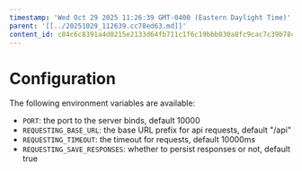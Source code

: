 ```yaml
---
timestamp: 'Wed Oct 29 2025 11:26:39 GMT-0400 (Eastern Daylight Time)'
parent: '[[../20251029_112639.cc78ed63.md]]'
content_id: c84c6c8391a4d0215e2133d64fb711c1f6c19bbb030a8fc9cac7c39b78c4ad07
---
```


# Configuration

The following environment variables are available:

* `PORT`: the port to the server binds, default 10000
* `REQUESTING_BASE_URL`: the base URL prefix for api requests, default "/api"
* `REQUESTING_TIMEOUT`: the timeout for requests, default 10000ms
* `REQUESTING_SAVE_RESPONSES`: whether to persist responses or not, default true
